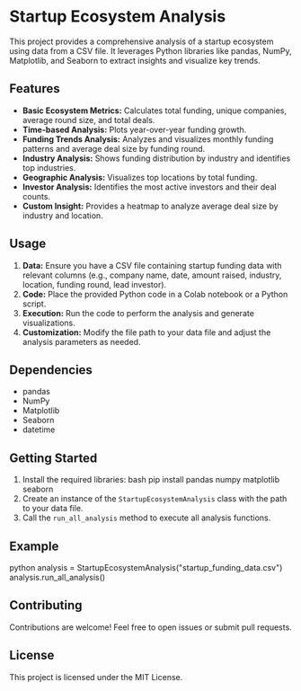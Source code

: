 # Startup Ecosystem Analysis

This project provides a comprehensive analysis of a startup ecosystem using data from a CSV file. It leverages Python libraries like pandas, NumPy, Matplotlib, and Seaborn to extract insights and visualize key trends.

## Features

- **Basic Ecosystem Metrics:** Calculates total funding, unique companies, average round size, and total deals.
- **Time-based Analysis:** Plots year-over-year funding growth.
- **Funding Trends Analysis:** Analyzes and visualizes monthly funding patterns and average deal size by funding round.
- **Industry Analysis:** Shows funding distribution by industry and identifies top industries.
- **Geographic Analysis:** Visualizes top locations by total funding.
- **Investor Analysis:** Identifies the most active investors and their deal counts.
- **Custom Insight:** Provides a heatmap to analyze average deal size by industry and location.

## Usage

1.  **Data:** Ensure you have a CSV file containing startup funding data with relevant columns (e.g., company name, date, amount raised, industry, location, funding round, lead investor).
2.  **Code:** Place the provided Python code in a Colab notebook or a Python script.
3.  **Execution:** Run the code to perform the analysis and generate visualizations.
4.  **Customization:** Modify the file path to your data file and adjust the analysis parameters as needed.

## Dependencies

-   pandas
-   NumPy
-   Matplotlib
-   Seaborn
-   datetime

## Getting Started

1.  Install the required libraries: bash pip install pandas numpy matplotlib seaborn
2.  Create an instance of the `StartupEcosystemAnalysis` class with the path to your data file.
3.  Call the `run_all_analysis` method to execute all analysis functions.

## Example

python analysis = StartupEcosystemAnalysis("startup_funding_data.csv") 
analysis.run_all_analysis()

## Contributing

Contributions are welcome! Feel free to open issues or submit pull requests.

## License

This project is licensed under the MIT License.
